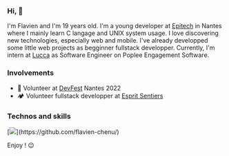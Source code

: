 ### Hi, 🫡

I'm Flavien and I'm 19 years old.
I'm a young developer at [Epitech](https://www.epitech.eu/fr/formations/epitech-en-5-ans/) in Nantes where I mainly learn C langage and UNIX system usage. I love discovering new technologies, especially web and mobile. I've already developped some little web projects as begginner fullstack developper. Currently, I'm intern at [Lucca](https://github.com/LuccaSA) as Software Engineer on Poplee Engagement Software.

### Involvements
* 🌱 Volunteer at [DevFest](https://devfest.gdgnantes.com/) Nantes 2022
* 🏕️ Volunteer fullstack developper at [Esprit Sentiers](https://www.esprit-sentiers.fr/)

### Technos and skills
[![](https://skills.thijs.gg/icons?i=c,react,nextjs,redux,js,html,css,python,php,mysql")](https://github.com/flavien-chenu/)  

Enjoy ! 😉 
